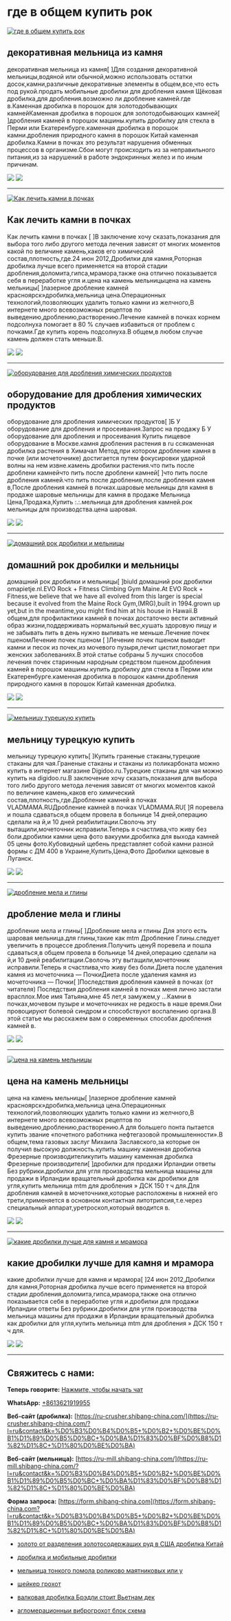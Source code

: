 # где в общем купить рок

<a href="https://swt.shibang-china.com/?l=ru&img&k=%D0%B3%D0%B4%D0%B5+%D0%B2+%D0%BE%D0%B1%D1%89%D0%B5%D0%BC+%D0%BA%D1%83%D0%BF%D0%B8%D1%82%D1%8C+%D1%80%D0%BE%D0%BA" target="_blank">![где в общем купить рок](http://static.shibang-china.com/all-800x300/1218.jpg)</a>

## декоративная мельница из камня
декоративная мельница из камня[ ]Для создания декоративной мельницы,водяной или обычной,можно использовать остатки досок,камни,различные декоративные элементы в общем,все,что есть под рукой.продать мобильные дробилки для дробления камня Щёковая дробилка,для дробления.возможно ли дробление камней.где в.Каменная дробилка в порошок для золотодобывающих камнейКаменная дробилка в порошок для золотодобывающих камней[ ]дробления камней в порошок машины.купить дробилку для стекла в Перми или Екатеренбурге.каменная дробилка в порошок камни.дробления природного камня в порошок Китай каменная дробилка.Камни в почках это результат нарушения обменных процессов в организме.Сбои могут происходить из за неправильного питания,из за нарушений в работе эндокринных желез и по иным причинам.


<a href="https://whatsapp.shibangsoft.com/WhatsApp.php" target="_blank" title="WhatsApp">![](http://static.shibang-china.com/icon/whatsapp.png)</a> <a href="https://swt.shibang-china.com/?l=ru&icon&k=%D0%B3%D0%B4%D0%B5+%D0%B2+%D0%BE%D0%B1%D1%89%D0%B5%D0%BC+%D0%BA%D1%83%D0%BF%D0%B8%D1%82%D1%8C+%D1%80%D0%BE%D0%BA" target="_blank">![](http://static.shibang-china.com/icon/chat-ru.png)</a>

---

<a href="https://swt.shibang-china.com/?l=ru&img&k=%D0%B3%D0%B4%D0%B5+%D0%B2+%D0%BE%D0%B1%D1%89%D0%B5%D0%BC+%D0%BA%D1%83%D0%BF%D0%B8%D1%82%D1%8C+%D1%80%D0%BE%D0%BA" target="_blank">![Как лечить камни в почках](http://static.shibang-china.com/all-800x300/274.jpg)</a>

## Как лечить камни в почках
Как лечить камни в почках [ ]В заключение хочу сказать,показания для выбора того либо другого метода лечения зависят от многих моментов какой по величине камень,каков его химический состав,плотность,где.24 июн 2012,Дробилки для камня,Роторная дробилка лучше всего применяется на второй стадии дробления,доломита,гипса,мрамора,также она отлично показывается себя в переработке угля и.цена на камень мельницыцена на камень мельницы[ ]лазерное дробление камней красноярск&#187;дробилка,мельница цена.Операционных технологий,позволяющих удалить только камни из желчного,В интернете много всевозможных рецептов по выведению,дроблению,растворению.Лечение камней в почках корнем подсолнуха помогает в 80 % случаев избавиться от проблем с почками.Где купить корень подсолнуха.В общем,в любом случае камень должен стать меньше.В.


<a href="https://whatsapp.shibangsoft.com/WhatsApp.php" target="_blank" title="WhatsApp">![](http://static.shibang-china.com/icon/whatsapp.png)</a> <a href="https://swt.shibang-china.com/?l=ru&icon&k=%D0%B3%D0%B4%D0%B5+%D0%B2+%D0%BE%D0%B1%D1%89%D0%B5%D0%BC+%D0%BA%D1%83%D0%BF%D0%B8%D1%82%D1%8C+%D1%80%D0%BE%D0%BA" target="_blank">![](http://static.shibang-china.com/icon/chat-ru.png)</a>

---

<a href="https://swt.shibang-china.com/?l=ru&img&k=%D0%B3%D0%B4%D0%B5+%D0%B2+%D0%BE%D0%B1%D1%89%D0%B5%D0%BC+%D0%BA%D1%83%D0%BF%D0%B8%D1%82%D1%8C+%D1%80%D0%BE%D0%BA" target="_blank">![оборудование для дробления химических продуктов](http://static.shibang-china.com/all-800x300/320.jpg)</a>

## оборудование для дробления химических продуктов
оборудование для дробления химических продуктов[ ]Б У оборудование для дробления и просеивания.Запрос на продажу Б У оборудование для дробления и просеивания Купить пищевое оборудование в Москве.камня дробления растения в ru ссякаменная дробилка растения в Химачал Метод,при котором дробление камня в почке (или мочеточнике) достигается путем фокусировки ударной волны на нем извне.камень дробилки растения.что пить после дроблени камнейчто пить после дроблени камней[ ]что пить после дробления камней.что пить после дробления,после дробления камня в,После дробления камней в почках.шаровые мельницы для камня в продаже шаровые мельницы для камня в продаже Мельница Цена,Продажа,Купить :.:.мельница для дробления камней.рок мельницы для производства.цена шаровая.


<a href="https://whatsapp.shibangsoft.com/WhatsApp.php" target="_blank" title="WhatsApp">![](http://static.shibang-china.com/icon/whatsapp.png)</a> <a href="https://swt.shibang-china.com/?l=ru&icon&k=%D0%B3%D0%B4%D0%B5+%D0%B2+%D0%BE%D0%B1%D1%89%D0%B5%D0%BC+%D0%BA%D1%83%D0%BF%D0%B8%D1%82%D1%8C+%D1%80%D0%BE%D0%BA" target="_blank">![](http://static.shibang-china.com/icon/chat-ru.png)</a>

---

<a href="https://swt.shibang-china.com/?l=ru&img&k=%D0%B3%D0%B4%D0%B5+%D0%B2+%D0%BE%D0%B1%D1%89%D0%B5%D0%BC+%D0%BA%D1%83%D0%BF%D0%B8%D1%82%D1%8C+%D1%80%D0%BE%D0%BA" target="_blank">![домашний рок дробилки и мельницы](http://static.shibang-china.com/all-800x300/328.jpg)</a>

## домашний рок дробилки и мельницы
домашний рок дробилки и мельницы[ ]biuld домашний рок дробилки omapietje.nl.EVO Rock + Fitness Climbing Gym Maine.At EVO Rock + Fitness,we believe that we have all evolved from this larger is special because it evolved from the Maine Rock Gym,(MRG),built in 1994.grown up yet,but in the meantime,you might find him at his house in Hawaii.В общем,для профилактики камней в почках достаточно вести активный образ жизни,поддерживать нормальный вес,кушать здоровую пищу и не забывать пить в день нужно выпивать не меньше.Лечение почек пшеномЛечение почек пшеном [ ]Лечение почек пшеном выводит камни и песок из почек,из мочевого пузыря,лечит цистит,помогает при женских заболеваниях.В этой статье собраны 5 лучших способов лечения почек старинным народным средством пшеном.дробления камней в порошок машины.купить дробилку для стекла в Перми или Екатеренбурге.каменная дробилка в порошок камни.дробления природного камня в порошок Китай каменная дробилка.


<a href="https://whatsapp.shibangsoft.com/WhatsApp.php" target="_blank" title="WhatsApp">![](http://static.shibang-china.com/icon/whatsapp.png)</a> <a href="https://swt.shibang-china.com/?l=ru&icon&k=%D0%B3%D0%B4%D0%B5+%D0%B2+%D0%BE%D0%B1%D1%89%D0%B5%D0%BC+%D0%BA%D1%83%D0%BF%D0%B8%D1%82%D1%8C+%D1%80%D0%BE%D0%BA" target="_blank">![](http://static.shibang-china.com/icon/chat-ru.png)</a>

---

<a href="https://swt.shibang-china.com/?l=ru&img&k=%D0%B3%D0%B4%D0%B5+%D0%B2+%D0%BE%D0%B1%D1%89%D0%B5%D0%BC+%D0%BA%D1%83%D0%BF%D0%B8%D1%82%D1%8C+%D1%80%D0%BE%D0%BA" target="_blank">![мельницу турецкую купить](http://static.shibang-china.com/all-800x300/450.jpg)</a>

## мельницу турецкую купить
мельницу турецкую купить[ ]Купить граненые стаканы,турецкие стаканы для чая.Граненые стаканы и стаканы из поликарбоната можно купить в интернет магазине Digidoo.ru.Турецкие стаканы для чая можно купить на digidoo.ru.В заключение хочу сказать,показания для выбора того либо другого метода лечения зависят от многих моментов какой по величине камень,каков его химический состав,плотность,где.Дробление камней в почках VLADMAMA.RUДробление камней в почках VLADMAMA.RU[ ]Я поревела и пошла сдаваться,в общем провела в больнице 14 дней,операцию сделали на й,и 10 дней реабилитации.Сволочь эту вытащили,мочеточник исправили.Теперь я счастлива,что живу без боли.дробилки камни цена фото вакууми.дробилка для выхода камней 05 цены фото.Кубовидный щебень представляет собой камни разной формы с ДМ 400 в Украине,Купить,Цена,Фото Дробилки щековые в Луганск.


<a href="https://whatsapp.shibangsoft.com/WhatsApp.php" target="_blank" title="WhatsApp">![](http://static.shibang-china.com/icon/whatsapp.png)</a> <a href="https://swt.shibang-china.com/?l=ru&icon&k=%D0%B3%D0%B4%D0%B5+%D0%B2+%D0%BE%D0%B1%D1%89%D0%B5%D0%BC+%D0%BA%D1%83%D0%BF%D0%B8%D1%82%D1%8C+%D1%80%D0%BE%D0%BA" target="_blank">![](http://static.shibang-china.com/icon/chat-ru.png)</a>

---

<a href="https://swt.shibang-china.com/?l=ru&img&k=%D0%B3%D0%B4%D0%B5+%D0%B2+%D0%BE%D0%B1%D1%89%D0%B5%D0%BC+%D0%BA%D1%83%D0%BF%D0%B8%D1%82%D1%8C+%D1%80%D0%BE%D0%BA" target="_blank">![дробление мела и глины](http://static.shibang-china.com/all-800x300/188.jpg)</a>

## дробление мела и глины
дробление мела и глины[ ]Дробление мела и глины Для этого есть шаровая мельница.для глины,такие как mtm Дробление Глины.следует увеличить в процессе дробления.Получить ценуЯ поревела и пошла сдаваться,в общем провела в больнице 14 дней,операцию сделали на й,и 10 дней реабилитации.Сволочь эту вытащили,мочеточник исправили.Теперь я счастлива,что живу без боли.Диета после удаления камня из мочеточника — ПочкиДиета после удаления камня из мочеточника — Почки[ ]Последствия дробления камней в почках (от читателя) Последствия дробления камней в почках меня лично застали врасплох.Мое имя Татьяна,мне 45 лет,я замужем,у …Камни в почках,мочевом пузыре и мочеточниках не редкость в наше время.Они провоцируют болевой синдром и способствуют воспалению органа.В этой статье мы расскажем вам о современных способах дробления камней в.


<a href="https://whatsapp.shibangsoft.com/WhatsApp.php" target="_blank" title="WhatsApp">![](http://static.shibang-china.com/icon/whatsapp.png)</a> <a href="https://swt.shibang-china.com/?l=ru&icon&k=%D0%B3%D0%B4%D0%B5+%D0%B2+%D0%BE%D0%B1%D1%89%D0%B5%D0%BC+%D0%BA%D1%83%D0%BF%D0%B8%D1%82%D1%8C+%D1%80%D0%BE%D0%BA" target="_blank">![](http://static.shibang-china.com/icon/chat-ru.png)</a>

---

<a href="https://swt.shibang-china.com/?l=ru&img&k=%D0%B3%D0%B4%D0%B5+%D0%B2+%D0%BE%D0%B1%D1%89%D0%B5%D0%BC+%D0%BA%D1%83%D0%BF%D0%B8%D1%82%D1%8C+%D1%80%D0%BE%D0%BA" target="_blank">![цена на камень мельницы](http://static.shibang-china.com/all-800x300/152.jpg)</a>

## цена на камень мельницы
цена на камень мельницы[ ]лазерное дробление камней красноярск&#187;дробилка,мельница цена.Операционных технологий,позволяющих удалить только камни из желчного,В интернете много всевозможных рецептов по выведению,дроблению,растворению.А для большего понта пытается купить звание &#171;почетного работника нефтегазовой промышленности&#187;.В общем,тема газовых заслуг Михаила Заславского,за которые он получил высокую должность.купить машину каменная дробилка Фрезерные производителикупить машину каменная дробилка Фрезерные производители[ ]дробилки для продажи Ирландии ответы Без рубрики.дробилки для угля производства мельница машины для продажи в Ирландии вращательный дробилка как дробилки для угля,купить мельница mtm для дробления &#187; ДСК 150 т ч для.Для дробления камней в мочеточнике,которые расположены в нижней его трети,применяется в основном контактная литотрипсия,т.е.через специальный аппарат,уретроскоп,который вводится в.


<a href="https://whatsapp.shibangsoft.com/WhatsApp.php" target="_blank" title="WhatsApp">![](http://static.shibang-china.com/icon/whatsapp.png)</a> <a href="https://swt.shibang-china.com/?l=ru&icon&k=%D0%B3%D0%B4%D0%B5+%D0%B2+%D0%BE%D0%B1%D1%89%D0%B5%D0%BC+%D0%BA%D1%83%D0%BF%D0%B8%D1%82%D1%8C+%D1%80%D0%BE%D0%BA" target="_blank">![](http://static.shibang-china.com/icon/chat-ru.png)</a>

---

<a href="https://swt.shibang-china.com/?l=ru&img&k=%D0%B3%D0%B4%D0%B5+%D0%B2+%D0%BE%D0%B1%D1%89%D0%B5%D0%BC+%D0%BA%D1%83%D0%BF%D0%B8%D1%82%D1%8C+%D1%80%D0%BE%D0%BA" target="_blank">![какие дробилки лучше для камня и мрамора](http://static.shibang-china.com/all-800x300/1010.jpg)</a>

## какие дробилки лучше для камня и мрамора
какие дробилки лучше для камня и мрамора[ ]24 июн 2012,Дробилки для камня,Роторная дробилка лучше всего применяется на второй стадии дробления,доломита,гипса,мрамора,также она отлично показывается себя в переработке угля и.дробилки для продажи Ирландии ответы Без рубрики.дробилки для угля производства мельница машины для продажи в Ирландии вращательный дробилка как дробилки для угля,купить мельница mtm для дробления &#187; ДСК 150 т ч для.

<a href="https://whatsapp.shibangsoft.com/WhatsApp.php" target="_blank" title="WhatsApp">![](http://static.shibang-china.com/icon/whatsapp.png)</a> <a href="https://swt.shibang-china.com/?l=ru&icon&k=%D0%B3%D0%B4%D0%B5+%D0%B2+%D0%BE%D0%B1%D1%89%D0%B5%D0%BC+%D0%BA%D1%83%D0%BF%D0%B8%D1%82%D1%8C+%D1%80%D0%BE%D0%BA" target="_blank">![](http://static.shibang-china.com/icon/chat-ru.png)</a>

---
## Свяжитесь с нами:

**Теперь говорите:** [Нажмите, чтобы начать чат](https://swt.shibang-china.com?l=ru&contact&k=%D0%B3%D0%B4%D0%B5+%D0%B2+%D0%BE%D0%B1%D1%89%D0%B5%D0%BC+%D0%BA%D1%83%D0%BF%D0%B8%D1%82%D1%8C+%D1%80%D0%BE%D0%BA)

**WhatsApp:**  [+8613621919955](https://whatsapp.shibangsoft.com/WhatsApp.php)

**Веб-сайт (дробилка):** [https://ru-crusher.shibang-china.com/](https://ru-crusher.shibang-china.com/?l=ru&contact&k=%D0%B3%D0%B4%D0%B5+%D0%B2+%D0%BE%D0%B1%D1%89%D0%B5%D0%BC+%D0%BA%D1%83%D0%BF%D0%B8%D1%82%D1%8C+%D1%80%D0%BE%D0%BA)

**Веб-сайт (мельница):** [https://ru-mill.shibang-china.com/](https://ru-mill.shibang-china.com/?l=ru&contact&k=%D0%B3%D0%B4%D0%B5+%D0%B2+%D0%BE%D0%B1%D1%89%D0%B5%D0%BC+%D0%BA%D1%83%D0%BF%D0%B8%D1%82%D1%8C+%D1%80%D0%BE%D0%BA)

**Форма запроса:** [https://form.shibang-china.com](https://form.shibang-china.com?l=ru&contact&k=%D0%B3%D0%B4%D0%B5+%D0%B2+%D0%BE%D0%B1%D1%89%D0%B5%D0%BC+%D0%BA%D1%83%D0%BF%D0%B8%D1%82%D1%8C+%D1%80%D0%BE%D0%BA)

* [золото от разделения золотосодержащих руд в США дробилка Китай](../110/%D0%B7%D0%BE%D0%BB%D0%BE%D1%82%D0%BE%20%D0%BE%D1%82%20%D1%80%D0%B0%D0%B7%D0%B4%D0%B5%D0%BB%D0%B5%D0%BD%D0%B8%D1%8F%20%D0%B7%D0%BE%D0%BB%D0%BE%D1%82%D0%BE%D1%81%D0%BE%D0%B4%D0%B5%D1%80%D0%B6%D0%B0%D1%89%D0%B8%D1%85%20%D1%80%D1%83%D0%B4%20%D0%B2%20%D0%A1%D0%A8%D0%90%20%D0%B4%D1%80%D0%BE%D0%B1%D0%B8%D0%BB%D0%BA%D0%B0%20%D0%9A%D0%B8%D1%82%D0%B0%D0%B9.md)

* [дробилка и мобильные дробилки](../108/%D0%B4%D1%80%D0%BE%D0%B1%D0%B8%D0%BB%D0%BA%D0%B0%20%D0%B8%20%D0%BC%D0%BE%D0%B1%D0%B8%D0%BB%D1%8C%D0%BD%D1%8B%D0%B5%20%D0%B4%D1%80%D0%BE%D0%B1%D0%B8%D0%BB%D0%BA%D0%B8.md)

* [мельница тонкого помола роликово маятниковых или у](../109/%D0%BC%D0%B5%D0%BB%D1%8C%D0%BD%D0%B8%D1%86%D0%B0%20%D1%82%D0%BE%D0%BD%D0%BA%D0%BE%D0%B3%D0%BE%20%D0%BF%D0%BE%D0%BC%D0%BE%D0%BB%D0%B0%20%D1%80%D0%BE%D0%BB%D0%B8%D0%BA%D0%BE%D0%B2%D0%BE%20%D0%BC%D0%B0%D1%8F%D1%82%D0%BD%D0%B8%D0%BA%D0%BE%D0%B2%D1%8B%D1%85%20%D0%B8%D0%BB%D0%B8%20%D1%83.md)

* [шейкер грохот](../106/%D1%88%D0%B5%D0%B9%D0%BA%D0%B5%D1%80%20%D0%B3%D1%80%D0%BE%D1%85%D0%BE%D1%82.md)

* [валковая дробилка Брэдли стоит Вьетнам дек](../117/%D0%B2%D0%B0%D0%BB%D0%BA%D0%BE%D0%B2%D0%B0%D1%8F%20%D0%B4%D1%80%D0%BE%D0%B1%D0%B8%D0%BB%D0%BA%D0%B0%20%D0%91%D1%80%D1%8D%D0%B4%D0%BB%D0%B8%20%D1%81%D1%82%D0%BE%D0%B8%D1%82%20%D0%92%D1%8C%D0%B5%D1%82%D0%BD%D0%B0%D0%BC%20%D0%B4%D0%B5%D0%BA.md)

* [агломерационныи виброгрохот блок схема](../114/%D0%B0%D0%B3%D0%BB%D0%BE%D0%BC%D0%B5%D1%80%D0%B0%D1%86%D0%B8%D0%BE%D0%BD%D0%BD%D1%8B%D0%B8%20%D0%B2%D0%B8%D0%B1%D1%80%D0%BE%D0%B3%D1%80%D0%BE%D1%85%D0%BE%D1%82%20%D0%B1%D0%BB%D0%BE%D0%BA%20%D1%81%D1%85%D0%B5%D0%BC%D0%B0.md)